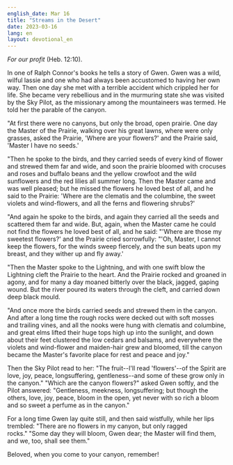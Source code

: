 ```yaml
---
english_date: Mar 16
title: "Streams in the Desert"
date: 2023-03-16
lang: en
layout: devotional_en
---
```





<p><em>For our profit</em> (Heb. 12:10).

</p>

<p>In one of Ralph Connor's books he tells a story of Gwen. Gwen was a wild, wilful lassie and one who had always been accustomed to having her own way. Then one day she met with a terrible accident which crippled her for life. She became very rebellious and in the murmuring state she was visited by the Sky Pilot, as the missionary among the mountaineers was termed. He told her the parable of the canyon.

</p>

<p>"At first there were no canyons, but only the broad, open prairie. One day the Master of the Prairie, walking over his great lawns, where were only grasses, asked the Prairie, 'Where are your flowers?' and the Prairie said, 'Master I have no seeds.'

</p>

<p>"Then he spoke to the birds, and they carried seeds of every kind of flower and strewed them far and wide, and soon the prairie bloomed with crocuses and roses and buffalo beans and the yellow crowfoot and the wild sunflowers and the red lilies all summer long. Then the Master came and was well pleased; but he missed the flowers he loved best of all, and he said to the Prairie: 'Where are the clematis and the columbine, the sweet violets and wind-flowers, and all the ferns and flowering shrubs?'

</p>

<p>"And again he spoke to the birds, and again they carried all the seeds and scattered them far and wide. But, again, when the Master came he could not find the flowers he loved best of all, and he said: "'Where are those my sweetest flowers?' and the Prairie cried sorrowfully: "'Oh, Master, I cannot keep the flowers, for the winds sweep fiercely, and the sun beats upon my breast, and they wither up and fly away.'

</p>

<p>"Then the Master spoke to the Lightning, and with one swift blow the Lightning cleft the Prairie to the heart. And the Prairie rocked and groaned in agony, and for many a day moaned bitterly over the black, jagged, gaping wound. But the river poured its waters through the cleft, and carried down deep black mould.

</p>

<p>"And once more the birds carried seeds and strewed them in the canyon. And after a long time the rough rocks were decked out with soft mosses and trailing vines, and all the nooks were hung with clematis and columbine, and great elms lifted their huge tops high up into the sunlight, and down about their feet clustered the low cedars and balsams, and everywhere the violets and wind-flower and maiden-hair grew and bloomed, till the canyon became the Master's favorite place for rest and peace and joy."

</p>

<p>Then the Sky Pilot read to her: "The fruit--I'll read 'flowers'--of the Spirit are love, joy, peace, longsuffering, gentleness--and some of these grow only in the canyon." "Which are the canyon flowers?" asked Gwen softly, and the Pilot answered: "Gentleness, meekness, longsuffering; but though the others, love, joy, peace, bloom in the open, yet never with so rich a bloom and so sweet a perfume as in the canyon."

</p>

<p>For a long time Gwen lay quite still, and then said wistfully, while her lips trembled: "There are no flowers in my canyon, but only ragged rocks." "Some day they will bloom, Gwen dear; the Master will find them, and we, too, shall see them."

</p>

<p>Beloved, when you come to your canyon, remember!

</p>

<p></p>